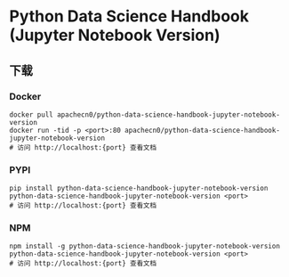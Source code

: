 # Python Data Science Handbook (Jupyter Notebook Version)

## 下载

### Docker

```
docker pull apachecn0/python-data-science-handbook-jupyter-notebook-version
docker run -tid -p <port>:80 apachecn0/python-data-science-handbook-jupyter-notebook-version
# 访问 http://localhost:{port} 查看文档
```

### PYPI

```
pip install python-data-science-handbook-jupyter-notebook-version
python-data-science-handbook-jupyter-notebook-version <port>
# 访问 http://localhost:{port} 查看文档
```

### NPM

```
npm install -g python-data-science-handbook-jupyter-notebook-version
python-data-science-handbook-jupyter-notebook-version <port>
# 访问 http://localhost:{port} 查看文档
```